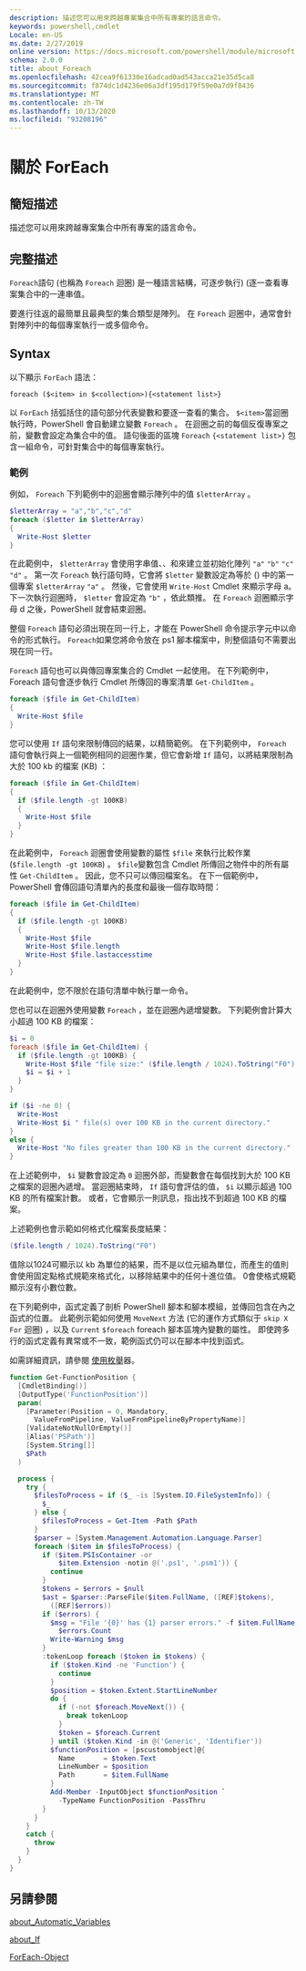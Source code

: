 ```yaml
---
description: 描述您可以用來跨越專案集合中所有專案的語言命令。
keywords: powershell,cmdlet
Locale: en-US
ms.date: 2/27/2019
online version: https://docs.microsoft.com/powershell/module/microsoft.powershell.core/about/about_foreach?view=powershell-7&WT.mc_id=ps-gethelp
schema: 2.0.0
title: about_Foreach
ms.openlocfilehash: 42cea9f61330e16adcad0ad543acca21e35d5ca8
ms.sourcegitcommit: f874dc1d4236e06a3df195d179f59e0a7d9f8436
ms.translationtype: MT
ms.contentlocale: zh-TW
ms.lasthandoff: 10/13/2020
ms.locfileid: "93208196"
---
```

# <a name="about-foreach"></a>關於 ForEach

## <a name="short-description"></a>簡短描述
描述您可以用來跨越專案集合中所有專案的語言命令。

## <a name="long-description"></a>完整描述

`Foreach`語句 (也稱為 `Foreach` 迴圈) 是一種語言結構，可逐步執行)  (逐一查看專案集合中的一連串值。

要進行往返的最簡單且最典型的集合類型是陣列。
在 `Foreach` 迴圈中，通常會針對陣列中的每個專案執行一或多個命令。

## <a name="syntax"></a>Syntax

以下顯示 `ForEach` 語法：

```
foreach ($<item> in $<collection>){<statement list>}
```

以 `ForEach` 括弧括住的語句部分代表變數和要逐一查看的集合。 `$<item>`當迴圈執行時，PowerShell 會自動建立變數 `Foreach` 。 在迴圈之前的每個反復專案之前，變數會設定為集合中的值。
語句後面的區塊 `Foreach` `{<statement list>}` 包含一組命令，可針對集合中的每個專案執行。

### <a name="examples"></a>範例

例如， `Foreach` 下列範例中的迴圈會顯示陣列中的值 `$letterArray` 。

```powershell
$letterArray = "a","b","c","d"
foreach ($letter in $letterArray)
{
  Write-Host $letter
}
```

在此範例中， `$letterArray` 會使用字串值、、和來建立並初始化陣列 `"a"` `"b"` `"c"` `"d"` 。 第一次 `Foreach` 執行語句時，它會將 `$letter` 變數設定為等於 () 中的第一個專案 `$letterArray` `"a"` 。 然後，它會使用 `Write-Host` Cmdlet 來顯示字母 a。 下一次執行迴圈時， `$letter` 會設定為 `"b"` ，依此類推。 在 `Foreach` 迴圈顯示字母 d 之後，PowerShell 就會結束迴圈。

整個 `Foreach` 語句必須出現在同一行上，才能在 PowerShell 命令提示字元中以命令的形式執行。 `Foreach`如果您將命令放在 ps1 腳本檔案中，則整個語句不需要出現在同一行。

`Foreach` 語句也可以與傳回專案集合的 Cmdlet 一起使用。 在下列範例中，Foreach 語句會逐步執行 Cmdlet 所傳回的專案清單 `Get-ChildItem` 。

```powershell
foreach ($file in Get-ChildItem)
{
  Write-Host $file
}
```

您可以使用 `If` 語句來限制傳回的結果，以精簡範例。 在下列範例中， `Foreach` 語句會執行與上一個範例相同的迴圈作業，但它會新增 `If` 語句，以將結果限制為大於 100 kb 的檔案 (KB) ：

```powershell
foreach ($file in Get-ChildItem)
{
  if ($file.length -gt 100KB)
  {
    Write-Host $file
  }
}
```

在此範例中， `Foreach` 迴圈會使用變數的屬性 `$file` 來執行比較作業 (`$file.length -gt 100KB`) 。 `$file`變數包含 Cmdlet 所傳回之物件中的所有屬性 `Get-ChildItem` 。 因此，您不只可以傳回檔案名。
在下一個範例中，PowerShell 會傳回語句清單內的長度和最後一個存取時間：

```powershell
foreach ($file in Get-ChildItem)
{
  if ($file.length -gt 100KB)
  {
    Write-Host $file
    Write-Host $file.length
    Write-Host $file.lastaccesstime
  }
}
```

在此範例中，您不限於在語句清單中執行單一命令。

您也可以在迴圈外使用變數 `Foreach` ，並在迴圈內遞增變數。 下列範例會計算大小超過 100 KB 的檔案：

```powershell
$i = 0
foreach ($file in Get-ChildItem) {
  if ($file.length -gt 100KB) {
    Write-Host $file "file size:" ($file.length / 1024).ToString("F0") KB
    $i = $i + 1
  }
}

if ($i -ne 0) {
  Write-Host
  Write-Host $i " file(s) over 100 KB in the current directory."
}
else {
  Write-Host "No files greater than 100 KB in the current directory."
}
```

在上述範例中， `$i` 變數會設定為 `0` 迴圈外部，而變數會在每個找到大於 100 KB 之檔案的迴圈內遞增。 當迴圈結束時， `If` 語句會評估的值， `$i` 以顯示超過 100 KB 的所有檔案計數。 或者，它會顯示一則訊息，指出找不到超過 100 KB 的檔案。

上述範例也會示範如何格式化檔案長度結果：

```powershell
($file.length / 1024).ToString("F0")
```

值除以1024可顯示以 kb 為單位的結果，而不是以位元組為單位，而產生的值則會使用固定點格式規範來格式化，以移除結果中的任何十進位值。 0會使格式規範顯示沒有小數位數。

在下列範例中，函式定義了剖析 PowerShell 腳本和腳本模組，並傳回包含在內之函式的位置。 此範例示範如何使用 `MoveNext` 方法 (它的運作方式類似于 `skip X` `For` 迴圈) ，以及 `Current` `$foreach` foreach 腳本區塊內變數的屬性。 即使跨多行的函式定義有異常或不一致，範例函式仍可以在腳本中找到函式。

如需詳細資訊，請參閱 [使用枚舉](about_Automatic_Variables.md#using-enumerators)器。

```powershell
function Get-FunctionPosition {
  [CmdletBinding()]
  [OutputType('FunctionPosition')]
  param(
    [Parameter(Position = 0, Mandatory,
      ValueFromPipeline, ValueFromPipelineByPropertyName)]
    [ValidateNotNullOrEmpty()]
    [Alias('PSPath')]
    [System.String[]]
    $Path
  )

  process {
    try {
      $filesToProcess = if ($_ -is [System.IO.FileSystemInfo]) {
        $_
      } else {
        $filesToProcess = Get-Item -Path $Path
      }
      $parser = [System.Management.Automation.Language.Parser]
      foreach ($item in $filesToProcess) {
        if ($item.PSIsContainer -or
            $item.Extension -notin @('.ps1', '.psm1')) {
          continue
        }
        $tokens = $errors = $null
        $ast = $parser::ParseFile($item.FullName, ([REF]$tokens),
          ([REF]$errors))
        if ($errors) {
          $msg = "File '{0}' has {1} parser errors." -f $item.FullName,
            $errors.Count
          Write-Warning $msg
        }
        :tokenLoop foreach ($token in $tokens) {
          if ($token.Kind -ne 'Function') {
            continue
          }
          $position = $token.Extent.StartLineNumber
          do {
            if (-not $foreach.MoveNext()) {
              break tokenLoop
            }
            $token = $foreach.Current
          } until ($token.Kind -in @('Generic', 'Identifier'))
          $functionPosition = [pscustomobject]@{
            Name       = $token.Text
            LineNumber = $position
            Path       = $item.FullName
          }
          Add-Member -InputObject $functionPosition `
            -TypeName FunctionPosition -PassThru
        }
      }
    }
    catch {
      throw
    }
  }
}
```

## <a name="see-also"></a>另請參閱

[about_Automatic_Variables](about_Automatic_Variables.md)

[about_If](about_If.md)

[ForEach-Object](xref:Microsoft.PowerShell.Core.ForEach-Object)
